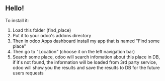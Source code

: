 Hello!
-------

To install it:
1. Load this folder (find_place)
2. Put it to your odoo's addons directory
3. Then in odoo Apps dashboard install my app that is named "Find some place"
4. Then go to "Location" (choose it on the left navigation bar)
5. Search some place, odoo will search infomation about this place in DB, if it's not found, the information will be loaded from 3rd party service, odoo will show you the results and save the results to DB for the future users requests
